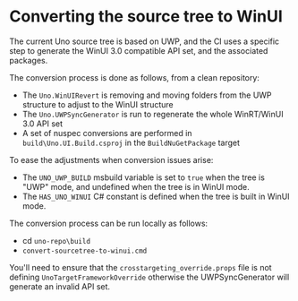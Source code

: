 # Converting the source tree to WinUI

The current Uno source tree is based on UWP, and the CI uses a specific step to generate the WinUI 3.0 compatible API set, and the associated packages.

The conversion process is done as follows, from a clean repository:
- The `Uno.WinUIRevert` is removing and moving folders from the UWP structure to adjust to the WinUI structure
- The `Uno.UWPSyncGenerator` is run to regenerate the whole WinRT/WinUI 3.0 API set
- A set of nuspec conversions are performed in `build\Uno.UI.Build.csproj` in the `BuildNuGetPackage` target

To ease the adjustments when conversion issues arise:
- The `UNO_UWP_BUILD` msbuild variable is set to `true` when the tree is "UWP" mode, and undefined when the tree is in WinUI mode.
- The `HAS_UNO_WINUI` C# constant is defined when the tree is built in WinUI mode.

The conversion process can be run locally as follows:
- cd `uno-repo\build`
- `convert-sourcetree-to-winui.cmd`

You'll need to ensure that the `crosstargeting_override.props` file is not defining `UnoTargetFrameworkOverride` otherwise the UWPSyncGenerator will generate an invalid API set.
